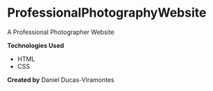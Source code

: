 # ProfessionalPhotographyWebsite
A Professional Photographer Website


**Technologies Used**

- HTML
- CSS




**Created by**
Daniel Ducas-Viramontes

